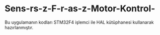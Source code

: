 # Sens-rs-z-F-r-as-z-Motor-Kontrol-
Bu uygulamanın kodları STM32F4 işlemci ile HAL kütüphanesi kullanarak hazırlanmıştır.
